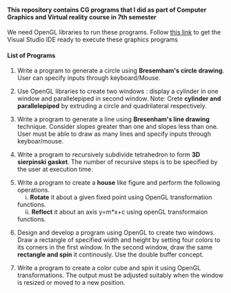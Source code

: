 #### This repository contains CG programs that I did as part of Computer Graphics and Virtual reality course in 7th semester

We need OpenGL libraries to run these programs. Follow [this link](https://www.absingh.com/opengl/) to get the Visual Studio IDE ready to execute these graphics programs

#### List of Programs

1. Write a program to generate a circle using **Bresemham's circle drawing**. User can specify inputs through keyboard/Mouse.

2. Use OpenGL libraries to create two windows : display a cylinder in one window and parallelepiped in second window.
   Note: Crete **cylinder and parallelepiped** by extruding a circle and quadrilateral respectively.

3. Write a program to generate a line using **Bresenham's line drawing** technique. Consider slopes greater than one and slopes less than one. User must be able to draw as many lines and specify inputs through keyboar/mouse.

4. Write a program to recursively subdivide tetrahedron to form **3D sierpinski gasket**. The number of recursive steps is to be specified by the user at execution time.

5. Write a program to create a **house** like figure and perform the following operations. <br>
   &emsp; i. **Rotate** it about a given fixed point using OpenGL transformation functions. <br>
   &emsp; ii. **Reflect** it about an axis y=m\*x+c using openGL transformaion functions.

6. Design and develop a program using OpenGL to create two windows. Draw a rectangle of specified width and height by setting four colors to its corners in the first window. In the second window, draw the same **rectangle and spin** it continously. Use the double buffer concept.

7. Write a program to create a color cube and spin it using OpenGL transformations. The output must be adjusted suitably when the window is resized or moved to a new position.
